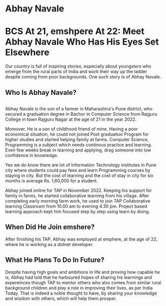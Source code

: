 # Abhay Navale

# BCS At 21, emshpere At 22: Meet Abhay Navale Who Has His Eyes Set Elsewhere

Our country is full of inspiring stories, especially about youngsters who emerge from the rural parts of India and work their way up the ladder despite coming from poor backgrounds. One such story is of Abhay Navale.

## Who Is Abhay Navale?
<img src=""/>

<p>Abhay Navale is the son of a farmer in Maharashtra's Pune district, who secured a graduation degree in Bachor in Computer Science from Rajguru College in town Rajguru Nagar at the age of 21 in the year 2022.</p>

<p>Moreover, He is a son of childhood friend of mine. Having a poor economical situation, he could not joined Post graduation Program for higher studies and started helping family at farms. Computer Science, Programming is a subject which needs continous practice and learning. Even few weeks break in learning and applying, drag someone into low confidence in knowledge.</p>
<p>Yes we do know there are lot of Information Technology institutes in Pune city where students could pay fees and learn Programming courses by staying in city. But the cost of learning and the cost of stay in city for six months is average Rs. 1,60,000 for a student. </p>

<p>Abhay joined online for TAP in November 2022. Keeping his support for family in farms, he started collaborative learning from his village. After completing early morning farm work, he used to join TAP Collaborative learning Classroom from 10.00 am to  evening 4.30 pm. Project based learning approach kept him focused step by step using learn by doing.</p>


## When Did He Join emshere?
<p>After finishing his TAP, Abhay was employed at emphere, at the age of 22, where he is working  as a dotnet developer.</p>


## What He Plans To Do In Future?
<p>Despite having high goals and ambitions in life and proving how capable he is, Abhay had told that he harboured hopes of sharing his learnings and expereinces though TAP to mentor others who also comes from similar rural background children and play a role in improving their lives, as per India Today. That is indeed a noble thought to have, by sharing your knowledge and wisdom with others, which will help them prosper.</p>
